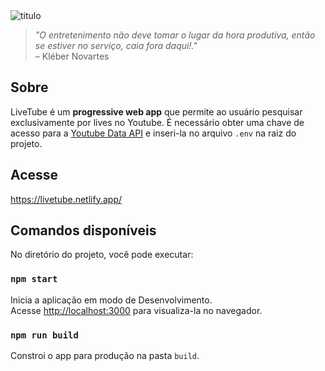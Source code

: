 <img src="https://i.ibb.co/7K5yHpD/LIVETUBE.png" alt="titulo" /> 

> _"O entretenimento não deve tomar o lugar da hora produtiva, então se estiver no serviço, caia fora daqui!."_ </br>
> – Kléber Novartes

## Sobre

LiveTube é um <strong>progressive web app</strong> que permite ao usuário pesquisar exclusivamente por lives no Youtube.
É necessário obter uma chave de acesso para a <a href='https://developers.google.com/youtube/v3/'>Youtube Data API</a> e inseri-la no arquivo `.env` na raiz do projeto.

## Acesse
https://livetube.netlify.app/

## Comandos disponíveis

No diretório do projeto, você pode executar:

### `npm start`

Inicia a aplicação em modo de Desenvolvimento.<br />
Acesse [http://localhost:3000](http://localhost:3000) para visualiza-la no navegador.

### `npm run build`

Constroi o app para produção na pasta `build`.<br />

